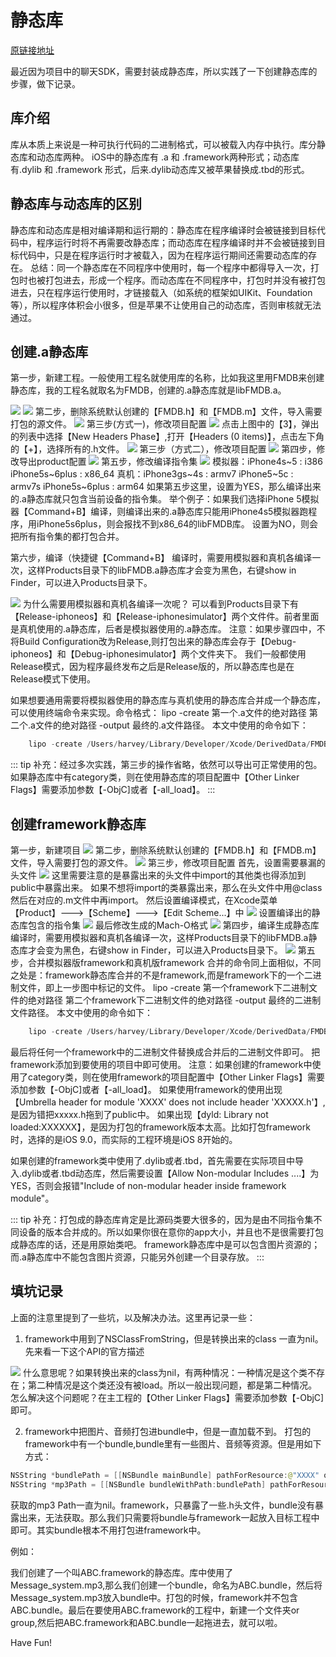 # 静态库

[原链接地址](https://www.jianshu.com/p/43d55ae49f59)


最近因为项目中的聊天SDK，需要封装成静态库，所以实践了一下创建静态库的步骤，做下记录。

## 库介绍

库从本质上来说是一种可执行代码的二进制格式，可以被载入内存中执行。库分静态库和动态库两种。
iOS中的静态库有 .a 和 .framework两种形式；动态库有.dylib 和 .framework 形式，后来.dylib动态库又被苹果替换成.tbd的形式。

## 静态库与动态库的区别

静态库和动态库是相对编译期和运行期的：静态库在程序编译时会被链接到目标代码中，程序运行时将不再需要改静态库；而动态库在程序编译时并不会被链接到目标代码中，只是在程序运行时才被载入，因为在程序运行期间还需要动态库的存在。
总结：同一个静态库在不同程序中使用时，每一个程序中都得导入一次，打包时也被打包进去，形成一个程序。而动态库在不同程序中，打包时并没有被打包进去，只在程序运行使用时，才链接载入（如系统的框架如UIKit、Foundation等），所以程序体积会小很多，但是苹果不让使用自己的动态库，否则审核就无法通过。

## 创建.a静态库

第一步，新建工程。一般使用工程名就使用库的名称，比如我这里用FMDB来创建静态库，我的工程名就取名为FMDB，创建的.a静态库就是libFMDB.a。


![](/img/framework/1.png)
![](/img/framework/2.png)
第二步，删除系统默认创建的【FMDB.h】和【FMDB.m】文件，导入需要打包的源文件。
![](/img/framework/3.png)
第三步(方式一)，修改项目配置
![](/img/framework/4.png)
点击上图中的【3】，弹出的列表中选择【New Headers Phase】,打开【Headers (0 items)】，点击左下角的【+】，选择所有的.h文件。
![](/img/framework/5.png)
第三步（方式二），修改项目配置
![](/img/framework/6.png)
第四步，修改导出product配置
![](/img/framework/7.png)
第五步，修改编译指令集
![](/img/framework/8.png)
模拟器：iPhone4s~5 : i386 iPhone5s~6plus : x86_64
真机：iPhone3gs~4s : armv7 iPhone5~5c : armv7s iPhone5s~6plus : arm64
如果第五步这里，设置为YES，那么编译出来的.a静态库就只包含当前设备的指令集。
举个例子：如果我们选择iPhone 5模拟器【Command+B】编译，则编译出来的.a静态库只能用iPhone4s5模拟器跑程序，用iPhone5s6plus，则会报找不到x86_64的libFMDB库。
设置为NO，则会把所有指令集的都打包合并。

第六步，编译（快捷键【Command+B】
编译时，需要用模拟器和真机各编译一次，这样Products目录下的libFMDB.a静态库才会变为黑色，右键show in Finder，可以进入Products目录下。

![](/img/framework/9.png)
为什么需要用模拟器和真机各编译一次呢？
可以看到Products目录下有【Release-iphoneos】和【Release-iphonesimulator】两个文件件。前者里面是真机使用的.a静态库，后者是模拟器使用的.a静态库。
注意：如果步骤四中，不将Build Configuration改为Release,则打包出来的静态库会存于【Debug-iphoneos】和【Debug-iphonesimulator】两个文件夹下。
我们一般都使用Release模式，因为程序最终发布之后是Release版的，所以静态库也是在Release模式下使用。

如果想要通用需要将模拟器使用的静态库与真机使用的静态库合并成一个静态库，可以使用终端命令来实现。命令格式：
	lipo -create 第一个.a文件的绝对路径 第二个.a文件的绝对路径 -output 最终的.a文件路径。
	本文中使用的命令如下：
``` js	
	lipo -create /Users/harvey/Library/Developer/Xcode/DerivedData/FMDB-ctegiztcjikewoeprxxtmryzetfa/Build/Products/Release-iphoneos/libFMDB.a /Users/harvey/Library/Developer/Xcode/DerivedData/FMDB-ctegiztcjikewoeprxxtmryzetfa/Build/Products/Release-iphonesimulator/libFMDB.a -output /Users/harvey/Desktop/libFMDB.a
```
::: tip
补充：经过多次实践，第三步的操作省略，依然可以导出可正常使用的包。
如果静态库中有category类，则在使用静态库的项目配置中【Other Linker Flags】需要添加参数【-ObjC]或者【-all_load】。
:::

## 创建framework静态库

第一步，新建项目
![](/img/framework/10.png)
第二步，删除系统默认创建的【FMDB.h】和【FMDB.m】文件，导入需要打包的源文件。
![](/img/framework/11.png)
第三步，修改项目配置
首先，设置需要暴漏的头文件
![](/img/framework/12.png)
这里需要注意的是暴露出来的头文件中import的其他类也得添加到public中暴露出来。
如果不想将import的类暴露出来，那么在头文件中用@class 然后在对应的.m文件中再import。
然后设置编译模式，在Xcode菜单【Product】--->【Scheme】--->【Edit Scheme...】中
![](/img/framework/13.png)
设置编译出的静态库包含的指令集
![](/img/framework/14.png)
最后修改生成的Mach-O格式
![](/img/framework/15.png)
第四步，编译生成静态库
编译时，需要用模拟器和真机各编译一次，这样Products目录下的libFMDB.a静态库才会变为黑色，右键show in Finder，可以进入Products目录下。
![](/img/framework/16.png)
第五步，合并模拟器版framework和真机版framework
合并的命令同上面相似，不同之处是：framework静态库合并的不是framework,而是framework下的一个二进制文件，即上一步图中标记的文件。
lipo -create 第一个framework下二进制文件的绝对路径 第二个framework下二进制文件的绝对路径 -output 最终的二进制文件路径。
本文中使用的命令如下：

``` js
	lipo -create /Users/harvey/Library/Developer/Xcode/DerivedData/FMDB-clvayfrjgytqrbdkyqrtcjkxfeuz/Build/Products/Release-iphonesimulator/FMDB.framework/FMDB /Users/harvey/Library/Developer/Xcode/DerivedData/FMDB-clvayfrjgytqrbdkyqrtcjkxfeuz/Build/Products/Release-iphoneos/Release-iphoneos.framework/FMDB -output /Users/harvey/Desktop/FMDB
```

最后将任何一个framework中的二进制文件替换成合并后的二进制文件即可。
把framework添加到要使用的项目中即可使用。
注意：如果创建的framework中使用了category类，则在使用framework的项目配置中【Other Linker Flags】需要添加参数【-ObjC]或者【-all_load】。
如果使用framework的使用出现【Umbrella header for module 'XXXX' does not include header 'XXXXX.h'】,是因为错把xxxxx.h拖到了public中。
如果出现【dyld: Library not loaded:XXXXXX】，是因为打包的framework版本太高。比如打包framework时，选择的是iOS 9.0，而实际的工程环境是iOS 8开始的。

如果创建的framework类中使用了.dylib或者.tbd，首先需要在实际项目中导入.dylib或者.tbd动态库，然后需要设置【Allow Non-modular Includes ....】为YES，否则会报错"Include of non-modular header inside framework module"。

::: tip
补充：打包成的静态库肯定是比源码类要大很多的，因为是由不同指令集不同设备的版本合并成的。所以如果你很在意你的app大小，并且也不是很需要打包成静态库的话，还是用原始类吧。
framework静态库中是可以包含图片资源的；而.a静态库中不能包含图片资源，只能另外创建一个目录存放。
:::

## 填坑记录

上面的注意里提到了一些坑，以及解决办法。这里再记录一些：

1. framework中用到了NSClassFromString，但是转换出来的class 一直为nil。
先来看一下这个API的官方描述

![](/img/framework/17.png)
什么意思呢？如果转换出来的class为nil，有两种情况：一种情况是这个类不存在；第二种情况是这个类还没有被load。所以一般出现问题，都是第二种情况。
怎么解决这个问题呢？在主工程的【Other Linker Flags】需要添加参数【-ObjC]即可。

2. framework中把图片、音频打包进bundle中，但是一直加载不到。
打包的framework中有一个bundle,bundle里有一些图片、音频等资源。但是用如下方式：

``` swift
NSString *bundlePath = [[NSBundle mainBundle] pathForResource:@"XXXX" ofType:@"bundle"];
NSString *mp3Path = [[NSBundle bundleWithPath:bundlePath] pathForResource:@"Message_system" ofType:@"mp3"];
```

获取的mp3 Path一直为nil。framework，只暴露了一些.h头文件，bundle没有暴露出来，无法获取。那么我们只需要将bundle与framework一起放入目标工程中即可。其实bundle根本不用打包进framework中。

例如：

我们创建了一个叫ABC.framework的静态库。库中使用了Message_system.mp3,那么我们创建一个bundle，命名为ABC.bundle，然后将Message_system.mp3放入bundle中。打包的时候，framework并不包含ABC.bundle。最后在要使用ABC.framework的工程中，新建一个文件夹or group,然后把ABC.framework和ABC.bundle一起拖进去，就可以啦。

Have Fun!



